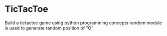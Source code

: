 # TicTacToe
Build a tictactoe game using python programming concepts
random module is used to generate random position of "O" 
